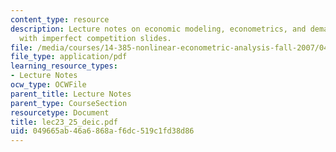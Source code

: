 ```yaml
---
content_type: resource
description: Lecture notes on economic modeling, econometrics, and demand estimation
  with imperfect competition slides.
file: /media/courses/14-385-nonlinear-econometric-analysis-fall-2007/049665ab46a6868af6dc519c1fd38d86_lec23_25_deic.pdf
file_type: application/pdf
learning_resource_types:
- Lecture Notes
ocw_type: OCWFile
parent_title: Lecture Notes
parent_type: CourseSection
resourcetype: Document
title: lec23_25_deic.pdf
uid: 049665ab-46a6-868a-f6dc-519c1fd38d86
---
```

